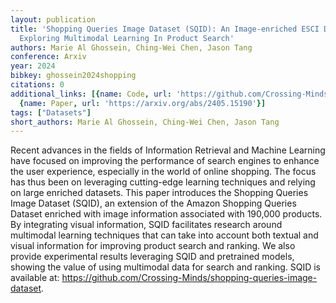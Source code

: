 ```yaml
---
layout: publication
title: 'Shopping Queries Image Dataset (SQID): An Image-enriched ESCI Dataset For
  Exploring Multimodal Learning In Product Search'
authors: Marie Al Ghossein, Ching-Wei Chen, Jason Tang
conference: Arxiv
year: 2024
bibkey: ghossein2024shopping
citations: 0
additional_links: [{name: Code, url: 'https://github.com/Crossing-Minds/shopping-queries-image-dataset'},
  {name: Paper, url: 'https://arxiv.org/abs/2405.15190'}]
tags: ["Datasets"]
short_authors: Marie Al Ghossein, Ching-Wei Chen, Jason Tang
---
```

Recent advances in the fields of Information Retrieval and Machine Learning
have focused on improving the performance of search engines to enhance the user
experience, especially in the world of online shopping. The focus has thus been
on leveraging cutting-edge learning techniques and relying on large enriched
datasets. This paper introduces the Shopping Queries Image Dataset (SQID), an
extension of the Amazon Shopping Queries Dataset enriched with image
information associated with 190,000 products. By integrating visual
information, SQID facilitates research around multimodal learning techniques
that can take into account both textual and visual information for improving
product search and ranking. We also provide experimental results leveraging
SQID and pretrained models, showing the value of using multimodal data for
search and ranking. SQID is available at:
https://github.com/Crossing-Minds/shopping-queries-image-dataset.